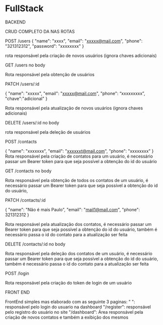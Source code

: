 # FullStack
BACKEND

CRUD COMPLETO DA NAS ROTAS 


POST /users
{
	"name": "xxxx",
	"email": "xxxxx@mail.com",
	"phone": "321312312",
	"password": "xxxxxxxx"
}

rota responsável pela criação de novos usuários (ignora chaves adicionais)


GET /users
no body

Rota responsável pela obtenção de usuários


PATCH /users/:id

{
	"name": "xxxxx",
	"email": "xxxxx@mail.com",
	"phone": “xxxxxxxxx”,
	"chave":"adicional"
}

Rota responsável pela atualização de novos usuários (ignora chaves adicionais)


DELETE /users/:id
no body

rota responsável pela deleção de usuários 


POST /contacts

{
	"name": "xxxxxxx",
	"email": "xxxxxxt@mail.com",
	"phone": "xxxxxxxx"
}
Rota responsável pela criação de contatos para um usuário, é necessário passar um Bearer token para que seja possível a obtenção do id do usuário 


GET /contacts
no body

Rota responsável pela obtenção de todos os contatos de um usuário, é necessário passar um Bearer token para que seja possível a obtenção do id do usuário,


PATCH /contacts/:id

{
	"name": "Não é mais Paulo",
	"email": "mail1@mail.com",
	"phone": 321312312
}

Rota responsável pela atualização dos contatos, é necessário passar um Bearer token para que seja possível a obtenção do id do usuário, também é necessário passa o id do contato para a atualização ser feita


DELETE /contacts/:id
no body

Rota responsável pela deleção dos contatos de um usuário, é necessário passar um Bearer token para que seja possível a obtenção do id do usuário, também é necessário passa o id do contato para a atualização ser feita



POST /login

Rota responsável pela criação do token de login de um usuário 


FRONT END

FrontEnd simples mas elaborado com as seguinte 3 paginas:
" ": responsável pelo login do usuario na dashboard
"/register": responsável pelo registro do usuário no site
"/dashboard": Área responsável pela criação de novos contatos e também a exibição dos mesmos 




